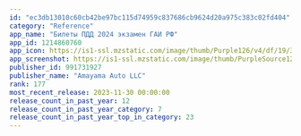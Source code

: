 ```yaml
---
id: "ec3db13010c60cb42be97bc115d74959c837686cb9624d20a975c383c02fd404"
category: "Reference"
app_name: "Билеты ПДД 2024 экзамен ГАИ РФ"
app_id: 1214860760
app_icon: https://is1-ssl.mzstatic.com/image/thumb/Purple126/v4/df/19/32/df1932da-9651-bb79-16fa-fbafe1cd5b8f/AppIcon-0-0-1x_U007emarketing-0-7-0-85-220.png/1024x1024bb.png
app_screenshot: https://is1-ssl.mzstatic.com/image/thumb/PurpleSource126/v4/d5/99/c0/d599c049-5807-3300-392c-3a9597585eec/2cce2fcc-b4d8-4563-82f7-c45ea5d60122_dpdd_phone_x_b01.png/1242x2688bb.png
publisher_id: 991731927
publisher_name: "Amayama Auto LLC"
rank: 177
most_recent_release: 2023-11-30 00:00:00
release_count_in_past_year: 12
release_count_in_past_year_category: 7
release_count_in_past_year_top_in_category: 23
---
```

